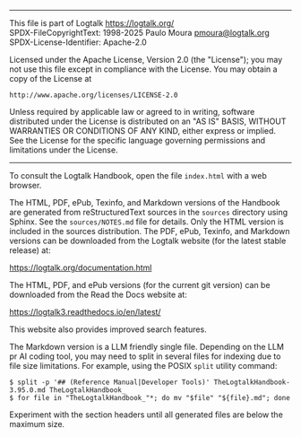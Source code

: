 ________________________________________________________________________

This file is part of Logtalk <https://logtalk.org/>  
SPDX-FileCopyrightText: 1998-2025 Paulo Moura <pmoura@logtalk.org>  
SPDX-License-Identifier: Apache-2.0

Licensed under the Apache License, Version 2.0 (the "License");
you may not use this file except in compliance with the License.
You may obtain a copy of the License at

    http://www.apache.org/licenses/LICENSE-2.0

Unless required by applicable law or agreed to in writing, software
distributed under the License is distributed on an "AS IS" BASIS,
WITHOUT WARRANTIES OR CONDITIONS OF ANY KIND, either express or implied.
See the License for the specific language governing permissions and
limitations under the License.
________________________________________________________________________


To consult the Logtalk Handbook, open the file `index.html` with a web
browser.

The HTML, PDF, ePub, Texinfo, and Markdown versions of the Handbook are
generated from reStructuredText sources in the `sources` directory using
Sphinx. See the `sources/NOTES.md` file for details. Only the HTML version
is included in the sources distribution. The PDF, ePub, Texinfo, and
Markdown versions can be downloaded from the Logtalk website (for the
latest stable release) at:

https://logtalk.org/documentation.html

The HTML, PDF, and ePub versions (for the current git version) can be
downloaded from the Read the Docs website at:

https://logtalk3.readthedocs.io/en/latest/

This website also provides improved search features.

The Markdown version is a LLM friendly single file. Depending on the LLM
pr AI coding tool, you may need to split in several files for indexing due
to file size limitations. For example, using the POSIX `split` utility
command:

	$ split -p '## (Reference Manual|Developer Tools)' TheLogtalkHandbook-3.95.0.md TheLogtalkHandbook_
	$ for file in "TheLogtalkHandbook_"*; do mv "$file" "${file}.md"; done

Experiment with the section headers until all generated files are below
the maximum size.
